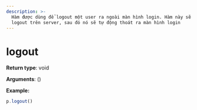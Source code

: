 ```yaml
---
description: >-
  Hàm được dùng để logout một user ra ngoài màn hình login. Hàm này sẽ thực hiện
  logout trên server, sau đó nó sẽ tự động thoát ra màn hình login
---
```


# logout

**Return type**: void

**Arguments**: ()

**Example:**

```javascript
p.logout()
```
